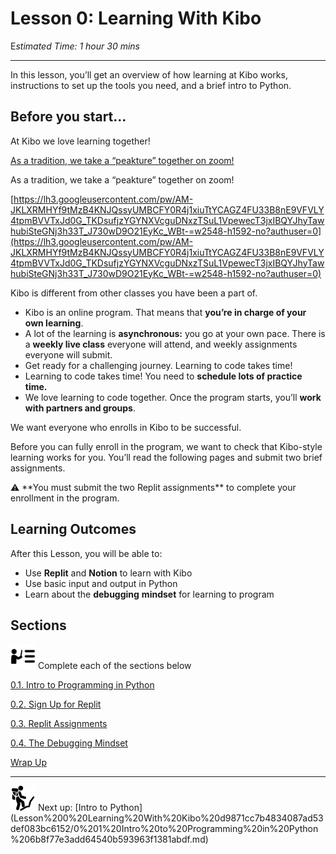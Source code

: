 # Lesson 0: Learning With Kibo

E*stimated Time: 1 hour 30 mins*

---

In this lesson, you’ll get an overview of how learning at Kibo works, instructions to set up the tools you need, and a brief intro to Python.

## Before you start...

At Kibo we love learning together!

[As a tradition, we take a “peakture” together on zoom!](https://lh3.googleusercontent.com/pw/AM-JKLV8Ai7156wBfMB0f3AXB91QuaBcqiC6QlBL4EfLCPhtb-K02tTmoITNihlfmhF7h2ycRLc-ts-Cqf05A4qJ_LXiIzg8kDBqRZ6yjf3UYM_3WxHWLFqhuvX5vvElXWKFttROKTFjwn3dREsefDXyECFh=w2548-h1592-no?authuser=0)

As a tradition, we take a “peakture” together on zoom!

[https://lh3.googleusercontent.com/pw/AM-JKLXRMHYf9tMzB4KNJQssyUMBCFY0R4j1xiuTtYCAGZ4FU33B8nE9VFVLY4tpmBVVTxJd0G_TKDsufjzYGYNXVcguDNxzTSuL1VpewecT3jxIBQYJhyTawhubiSteGNj3h33T_J730wD9O21EyKc_WBt-=w2548-h1592-no?authuser=0](https://lh3.googleusercontent.com/pw/AM-JKLXRMHYf9tMzB4KNJQssyUMBCFY0R4j1xiuTtYCAGZ4FU33B8nE9VFVLY4tpmBVVTxJd0G_TKDsufjzYGYNXVcguDNxzTSuL1VpewecT3jxIBQYJhyTawhubiSteGNj3h33T_J730wD9O21EyKc_WBt-=w2548-h1592-no?authuser=0)

Kibo is different from other classes you have been a part of.

- Kibo is an online program. That means that **you’re in charge of your own learning**.
- A lot of the learning is **asynchronous:** you go at your own pace. There is a **weekly live class** everyone will attend, and weekly assignments everyone will submit.
- Get ready for a challenging journey. Learning to code takes time!
- Learning to code takes time! You need to **schedule lots of practice time.**
- We love learning to code together. Once the program starts, you’ll **work with partners and groups**.

We want everyone who enrolls in Kibo to be successful. 

Before you can fully enroll in the program, we want to check that Kibo-style learning works for you. You’ll read the following pages and submit two brief assignments.

<aside>
⚠️ **You must submit the two Replit assignments** to complete your enrollment in the program.

</aside>

## **Learning Outcomes**

After this Lesson, you will be able to:

- Use **Replit** and **Notion** to learn with Kibo
- Use basic input and output in Python
- Learn about the **debugging** **mindset** for learning to program

## Sections

<aside>
<img src="instruction.png" alt="instruction.png" width="40px" /> Complete each of the sections below

</aside>

[0.1. Intro to Programming in Python](Lesson%200%20Learning%20With%20Kibo%20d9871cc7b4834087ad53def083bc6152/0%201%20Intro%20to%20Programming%20in%20Python%206b8f77e3add64540b593963f1381abdf.md)

[0.2. Sign Up for Replit](Lesson%200%20Learning%20With%20Kibo%20d9871cc7b4834087ad53def083bc6152/0%202%20Sign%20Up%20for%20Replit%20a6c8ad1b59ff45e3accb9fa37a45ca41.md)

[0.3. Replit Assignments](Lesson%200%20Learning%20With%20Kibo%20d9871cc7b4834087ad53def083bc6152/0%203%20Replit%20Assignments%201365c046fae246f3aa0ef35d73b33bfd.md)

[0.4. The Debugging Mindset](Lesson%200%20Learning%20With%20Kibo%20d9871cc7b4834087ad53def083bc6152/0%204%20The%20Debugging%20Mindset%202123567c7f66470895cabfcc384d4d6a.md)

[Wrap Up](Lesson%200%20Learning%20With%20Kibo%20d9871cc7b4834087ad53def083bc6152/Wrap%20Up%20cf339dbc3166404795f15f0b5eaa1db7.md)

---

<aside>
<img src="man-in-hike.png" alt="man-in-hike.png" width="40px" /> Next up: [Intro to Python](Lesson%200%20Learning%20With%20Kibo%20d9871cc7b4834087ad53def083bc6152/0%201%20Intro%20to%20Programming%20in%20Python%206b8f77e3add64540b593963f1381abdf.md)

</aside>